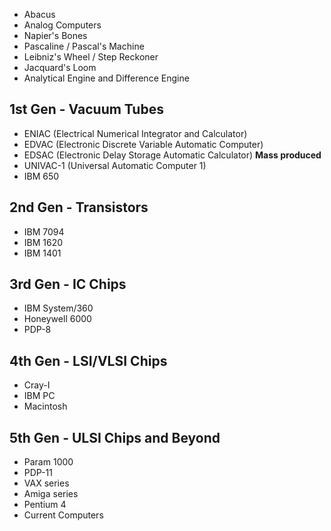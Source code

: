 - Abacus
- Analog Computers
- Napier's Bones
- Pascaline / Pascal's Machine
- Leibniz's Wheel / Step Reckoner
- Jacquard's Loom
- Analytical Engine and Difference Engine
## 1st Gen - Vacuum Tubes
- ENIAC (Electrical Numerical Integrator and Calculator)
- EDVAC (Electronic Discrete Variable Automatic Computer)
- EDSAC (Electronic Delay Storage Automatic Calculator)
**Mass produced**
- UNIVAC-1 (Universal Automatic Computer 1)
- IBM 650
## 2nd Gen - Transistors
- IBM 7094
- IBM 1620
- IBM 1401
## 3rd Gen - IC Chips
- IBM System/360
- Honeywell 6000
- PDP-8
## 4th Gen - LSI/VLSI Chips
- Cray-I
- IBM PC
- Macintosh
## 5th Gen - ULSI Chips and Beyond
- Param 1000
- PDP-11
- VAX series
- Amiga series
- Pentium 4
- Current Computers